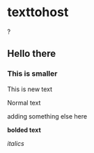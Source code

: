 # texttohost

?

## Hello there

### This is smaller

This is new text

Normal text

adding something else here

**bolded text**

_italics_

